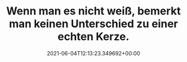 ---
date: '2021-06-04T12:13:23.349692+00:00'
found_at: '2014-12-30'
found_url: http://www.hse24.de/Haus-Garten/Dekoration-Beleuchtung/Flammenlose-Kerzen/Flambiance-Flammenlose-Kerzen-Blumenform-4tlg.-pu49563889.html
title: Wenn man es nicht weiß, bemerkt man keinen Unterschied zu einer echten Kerze.
---